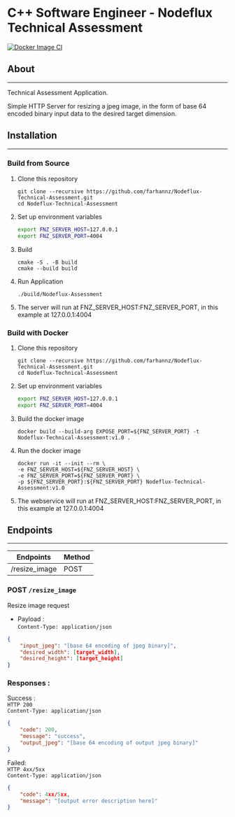 # C++ Software Engineer - Nodeflux Technical Assessment
[![Docker Image CI](https://github.com/farhannz/Nodeflux-Technical-Assessment/actions/workflows/docker-image.yml/badge.svg)](https://github.com/farhannz/Nodeflux-Technical-Assessment/actions/workflows/docker-image.yml)
## About
---
Technical Assessment Application.

Simple HTTP Server for resizing a jpeg image, in the form of base 64 encoded binary input data
to the desired target dimension.

## Installation 
---

### Build from Source
1. Clone this repository
    ```
    git clone --recursive https://github.com/farhannz/Nodeflux-Technical-Assessment.git
    cd Nodeflux-Technical-Assessment
    ```
2. Set up environment variables
    ```bash
    export FNZ_SERVER_HOST=127.0.0.1
    export FNZ_SERVER_PORT=4004
    ```
3. Build
    ```
    cmake -S . -B build
    cmake --build build
    ```
4. Run Application
    ```
    ./build/Nodeflux-Assessment
    ```
5. The server will run at FNZ_SERVER_HOST:FNZ_SERVER_PORT, in this example at 127.0.0.1:4004


### Build with Docker
1. Clone this repository
    ```
    git clone --recursive https://github.com/farhannz/Nodeflux-Technical-Assessment.git
    cd Nodeflux-Technical-Assessment
    ```
2. Set up environment variables
    ```bash
    export FNZ_SERVER_HOST=127.0.0.1
    export FNZ_SERVER_PORT=4004
    ```
3. Build the docker image
    ```
    docker build --build-arg EXPOSE_PORT=${FNZ_SERVER_PORT} -t Nodeflux-Technical-Assessment:v1.0 .
    ```
4. Run the docker image
    ```
    docker run -it --init --rm \
    -e FNZ_SERVER_HOST=${FNZ_SERVER_HOST} \
    -e FNZ_SERVER_PORT=${FNZ_SERVER_PORT} \
    -p ${FNZ_SERVER_PORT}:${FNZ_SERVER_PORT} Nodeflux-Technical-Assessment:v1.0
    ```
5. The webservice will run at FNZ_SERVER_HOST:FNZ_SERVER_PORT, in this example at 127.0.0.1:4004

## Endpoints
---

| Endpoints      | Method        |
| -------------- | ------------- |
| /resize_image  | POST          |

### POST ```/resize_image```
Resize image request

* Payload :   
`Content-Type: application/json`
```json
{
    "input_jpeg": "[base 64 encoding of jpeg binary]",
    "desired_width": [target_width],
    "desired_height": [target_height]
}
```
### Responses :

Success :   
`HTTP 200`   
`Content-Type: application/json`
```json
{
    "code": 200,
    "message": "success",
    "output_jpeg": "[base 64 encoding of output jpeg binary]"
}
```

Failed:   
`HTTP 4xx/5xx`   
`Content-Type: application/json`
```json
{
    "code": 4xx/5xx,
    "message": "[output error description here]"
}
```